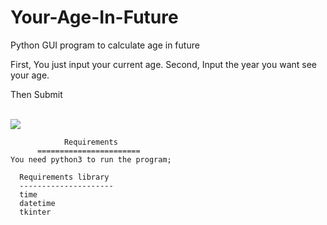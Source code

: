 # Your-Age-In-Future
Python GUI program to calculate age in future

First, You just input your current age.
Second, Input the year you want see your age.

Then Submit

<br>
<img src="https://github.com/red-Ant-02/Your-Age-In-Future/blob/master/Screen%20Shot.png"/>
<br>

                Requirements
          =======================
    You need python3 to run the program;
    
      Requirements library
      ---------------------
      time
      datetime
      tkinter
    

